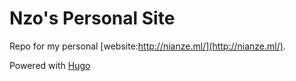 # Nzo's Personal Site

Repo for my personal [website:http://nianze.ml/](http://nianze.ml/).

Powered with [Hugo](https://gohugo.io/)